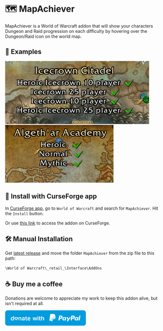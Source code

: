 # :world_map: MapAchiever

MapAchiever is a World of Warcraft addon that will show your characters Dungeon and Raid progression on each difficulty by hovering over the Dungeon/Raid icon on the world map.

## :briefcase: Examples

<a href="https://www.curseforge.com/wow/addons/mapachiever"><img src="img/Raid_ICC.png"></a>
<a href="https://www.curseforge.com/wow/addons/mapachiever"><img src="img/Dungeon_Algethar.png"></a>

## :magnet: Install with CurseForge app

In [CurseForge app](https://download.curseforge.com), go to `World of Warcraft` and search for `MapAchiever`. Hit the `Install` button.

Or use [this link](https://www.curseforge.com/wow/addons/mapachiever) to access the addon on CurseForge.

## :hammer_and_wrench: Manual Installation
Get [latest release](https://github.com/MattiasMalman/MapAchiever/releases) and move the folder `MapAchiever` from the zip file to this path:

`\World of Warcraft\_retail_\Interface\AddOns`

## :coffee: Buy me a coffee
Donations are welcome to appreciate my work to keep this addon alive, but isn't required at all.

<!-- PayPal icon/button is used from this GitHub repo: https://github.com/andreostrovsky/donate-with-paypal -->
<a href="https://www.paypal.me/bellmano1"><img src="img/paypal.svg" height="50"></a>
